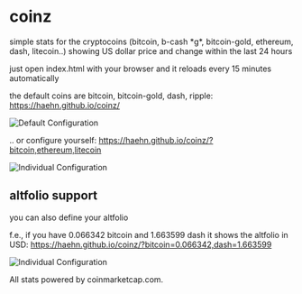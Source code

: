 # coinz

simple stats for the cryptocoins (bitcoin, b-cash \*g\*, bitcoin-gold, ethereum, dash, litecoin..) showing US dollar price and change within the last 24 hours

just open index.html with your browser and it reloads every 15 minutes automatically

the default coins are bitcoin, bitcoin-gold, dash, ripple: https://haehn.github.io/coinz/ 

![Default Configuration](https://haehn.github.io/coinz/gfx/default.png)

.. or configure yourself: https://haehn.github.io/coinz/?bitcoin,ethereum,litecoin

![Individual Configuration](https://haehn.github.io/coinz/gfx/individual.png)

## altfolio support

you can also define your altfolio

f.e., if you have 0.066342 bitcoin and 1.663599 dash it shows the altfolio in USD: 
https://haehn.github.io/coinz/?bitcoin=0.066342,dash=1.663599

![Individual Configuration](https://haehn.github.io/coinz/gfx/altfolio.png)

All stats powered by coinmarketcap.com.
